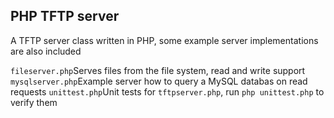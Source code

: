 PHP TFTP server
---------------

A TFTP server class written in PHP, some example server implementations are also included

<code>fileserver.php</code>Serves files from the file system, read and write support
<code>mysqlserver.php</code>Example server how to query a MySQL databas on read requests
<code>unittest.php</code>Unit tests for <code>tftpserver.php</code>, run <code>php unittest.php</code> to verify them

